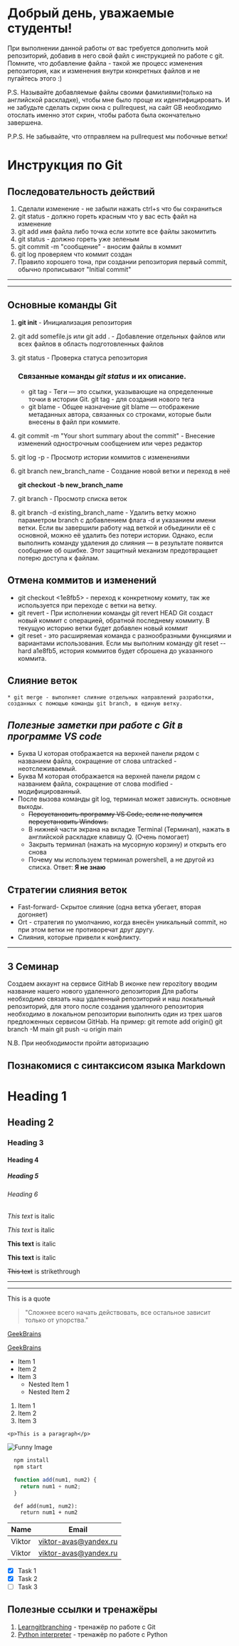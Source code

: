 # Добрый день, уважаемые студенты! 
  При выполнении данной работы от вас требуется дополнить мой репозиторий, добавив в него свой файл с инструкцией по работе с git. Помните, что добавление файла - такой же процесс изменения репозитория, как и изменения внутри конкретных файлов и не пугайтесь этого :)

  P.S. Называйте добавляемые файлы своими фамилиями(только на английской раскладке), чтобы мне было проще их идентифицировать. И не забудьте сделать скрин окна с pullrequest, на сайт GB необходимо отослать именно этот скрин, чтобы работа была окончательно завершена.

  P.P.S. Не забывайте, что отправляем на pullrequest мы побочные ветки!

  #  Инструкция по Git

## Последовательность действий
1. Сделали изменение - не забыли нажать ctrl+s что бы сохраниться
2. git status - должно гореть красным что у вас есть файл на изменение
3. git add имя файла либо точка если хотите все файлы закомитить
4. git status - должно гореть уже зеленым
5. git commit -m "сообщение" - вносим файлы в коммит
6. git log проверяем что коммит создан
7. Правило хорошего тона, при создании репозитория первый commit, обычно прописывают "Initial commit" 
---
___
## Основные команды Git
1. **git init** - Инициализация репозитория
2. git add somefile.js или git add . - Добавление отдельных файлов или всех файлов в область подготовленных файлов
3. git status - Проверка статуса репозитория
   ### Связанные команды *git status* и их описание.
   * git tag - Теги — это ссылки, указывающие на определенные точки в истории Git.
     git tag <tagname> - для создания нового тега 
   * git blame - Общее назначение git blame — отображение метаданных автора, связанных со строками, которые были внесены в файл при коммите. 
4. git commit -m "Your short summary about the commit" - Внесение изменений однострочным сообщением или через редактор
5. git log -p - Просмотр истории коммитов с изменениями
6. git branch new_branch_name - Создание новой ветки и переход в неё

   **git checkout -b new_branch_name** 
7. git branch - Просмотр списка веток
8. git branch -d existing_branch_name - Удалить ветку можно параметром branch с добавлением флага -d и указанием имени ветки. Если вы завершили работу над веткой и объединили её с основной, можно её удалить без потери истории. Однако, если выполнить команду удаления до слияния — в результате появится сообщение об ошибке. Этот защитный механизм предотвращает потерю доступа к файлам.
## Отмена коммитов и изменений
   * git checkout <1e8fb5> - переход к конкретному комиту, так же используется при  переходе с ветки на ветку.
   * git revert - При исполнении команды git revert HEAD Git создаст новый коммит с операцией, обратной последнему коммиту. В текущую историю ветки будет добавлен новый коммит
   * git reset - это расширяемая команда с разнообразными функциями и вариантами использования. Если мы выполним команду git reset --hard a1e8fb5, история коммитов будет сброшена до указанного коммита.
 ## Слияние веток    
    * git merge - выполняет слияние отдельных направлений разработки, созданных с помощью команды git branch, в единую ветку.
## *Полезные заметки при работе с Git в программе VS code*
  * Буква U которая отображается на верхней панели рядом с названием файла, сокращение от слова untracked - неотслеживаемый.
  * Буква M которая отображается на верхней панели рядом с названием файла, сокращение от слова modified - модифицированный.
  * После вызова команды git log, терминал может зависнуть. основные выходы.
    * ~~Переустановить программу VS Code, если не получится переустановить Windows.~~
    * В нижней части экрана на вкладке Terminal (Терминал), нажать в английской раскладке клавишу Q. (Очень помогает)
    * Закрыть терминал (нажать на мусорную корзину) и открыть его снова
    * Почему мы используем терминал powershell, а не другой из списка.
      Ответ: **Я не знаю** 

## Стратегии слияния веток
   * Fast-forward- Скрытое слияние (одна ветка убегает, вторая догоняет)
   * Ort - стратегия по умолчанию, когда внесён уникальный commit, но при этом ветки не противоречат друг другу.
   * Слияния, которые привели к конфликту.
   ___

## 3 Семинар

Создаем аккаунт на сервисе GitHab
В иконке new repozitory вводим название нашего нового удаленного депозитория
Для работы необходимо связать наш удаленный репозиторий и наш локальный репозиторий, для этого после создания удалнного репозитория необходимо в локальном репозитории выполнить один из трех шагов предложенных сервисом GitHab. На пример:
git remote add origin()
git branch -M main
git рush -u origin main

N.B. При необходимости пройти авторизацию












## Познакомися с синтаксисом языка Markdown        
<!-- Headings -->
# Heading 1
## Heading 2
### Heading 3
#### Heading 4
##### Heading 5
###### Heading 6

<!-- Italics -->
*This text* is italic

_This text_ is italic

<!-- Strong -->
**This text** is italic

__This text__ is italic

<!-- Strikethrough -->
~~This text~~ is strikethrough

<!-- Horizontal Rule -->

---
___

<!-- Blockquote -->
This is a quote
>  "Сложнее всего начать действовать, все остальное зависит только от упорства."
<!-- Links -->
[GeekBrains](https://gb.ru)

[GeekBrains](https://gb.ru "GeekBrains")

<!-- UL -->
* Item 1
* Item 2
* Item 3
  * Nested Item 1
  * Nested Item 2

<!-- OL -->
1. Item 1
1. Item 2
1. Item 3

<!-- Inline Code Block -->
`<p>This is a paragraph</p>`

<!-- Images -->
![Funny Image](Deep_cave.jpg)

<!-- Github Markdown -->

<!-- Code Blocks -->
```bash
  npm install
  npm start
```

```javascript
  function add(num1, num2) {
    return num1 + num2;
  }
```

```pythongit 
  def add(num1, num2):
    return num1 + num2
```

<!-- Tables -->
| Name     | Email          |
| -------- | -------------- |
| Viktor | viktor-avas@yandex.ru |
| Viktor | viktor-avas@yandex.ru |

<!-- Task List -->
* [x] Task 1
* [x] Task 2
* [ ] Task 3

## Полезные ссылки и тренажёры
 1. [Learngitbranching](https://learngitbranching.js.org/?locale=ru_RU) - тренажёр по работе с Git
 2. [Python interpreter](https://www.onlinegdb.com/online_python_interpreter) - тренажёр по работе с Python


